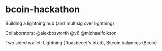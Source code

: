 # bcoin-hackathon

Building a lightning hub (and multisig over lightning)

Collaborators: @alexbosworth @v6 @michaelfolkson

Two sided wallet: Lightning (Roasbeeef's btcd), Bitcoin balances (Bcoin)
